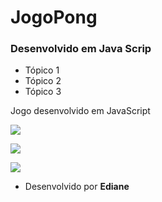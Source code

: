 
# JogoPong
###  Desenvolvido em Java Scrip
- Tópico 1
- Tópico 2
- Tópico 3

Jogo desenvolvido em JavaScript

![](https://img.shields.io/badge/JavaScript-323330?style=for-the-badge&logo=javascript&logoColor=F7DF1E)

![](https://img.shields.io/badge/JavaScript-323330?style=for-the-badge&logo=javascript&logoColor=F7DF1E)


![](https://img.shields.io/badge/JavaScript-323330?style=for-the-badge&logo=javascript&logoColor=F7DF1E)
- Desenvolvido por  **Ediane**
